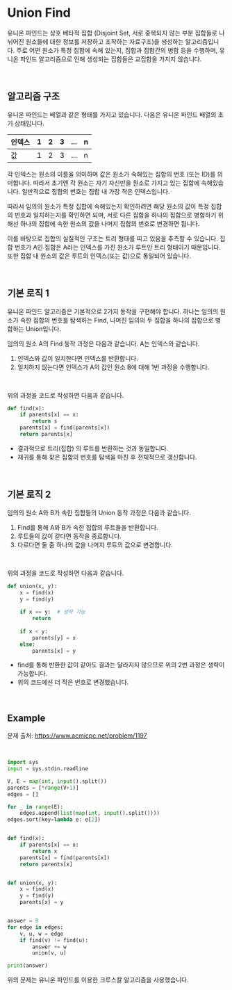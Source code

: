 # Union Find

유니온 파인드는 상호 베타적 집합 (Disjoint Set, 서로 중복되지 않는 부분 집합들로 나뉘어진 원소들에 대한 정보를 저장하고 조작하는 자료구조)을 생성하는 알고리즘입니다. 주로 어떤 원소가 특정 집합에 속해 있는지, 집합과 집합간의 병합 등을 수행하며, 유니온 파인드 알고리즘으로 인해 생성되는 집합들은 교집합을 가지지 않습니다.

<br>

## 알고리즘 구조 

유니온 파인드는 배열과 같은 형태를 가지고 있습니다. 다음은 유니온 파인드 배열의 초기 상태입니다.

| 인덱스 | 1    | 2    | 3    | ...  | n    |
| ------ | ---- | ---- | ---- | ---- | ---- |
| 값     | 1    | 2    | 3    | ...  | n    |

각 인덱스는 원소의 이름을 의미하며 값은 원소가 속해있는 집합의 번호 (또는 ID)를 의미합니다. 따라서 초기엔 각 원소는 자기 자신만을 원소로 가지고 있는 집합에 속해있습니다. 일반적으로 집합의 번호는 집합 내 가장 작은 인덱스입니다.

따라서 임의의 원소가 특정 집합에 속해있는지 확인하려면 해당 원소의 값이 특정 집합의 번호과 일치하는지를 확인하면 되며, 서로 다른 집합을 하나의 집합으로 병합하기 위해선 하나의 집합에 속한 원소의 값을 나머지 집합의 번호로 변경하면 됩니다.

이를 바탕으로 집합의 실질적인 구조는 트리 형태를 띠고 있음을 추측할 수 있습니다. 집합 번호가 A인 집합은 A라는 인덱스를 가진 원소가 루트인 트리 형태이기 때문입니다. 또한 집합 내 원소의 값은 루트의 인덱스(또는 값)으로 통일되어 있습니다.

<br>

## 기본 로직 1

유니온 파인드 알고리즘은 기본적으로 2가지 동작을 구현해야 합니다. 하나는 임의의 원소가 속한 집합의 번호를 탐색하는 Find, 나머진 임의의 두 집합을 하나의 집합으로 병합하는 Union입니다.

임의의 원소 A의 Find 동작 과정은 다음과 같습니다. A는 인덱스와 같습니다.

1. 인덱스와 값이 일치한다면 인덱스를 반환합니다.
2. 일치하지 않는다면 인덱스가 A의 값인 원소 B에 대해 1번 과정을 수행합니다.

<br>

위의 과정을 코드로 작성하면 다음과 같습니다.

``` python
def find(x):
   	if parents[x] == x:
        return s
    parents[x] = find(parents[x])
    return parents[x]
```

* 결과적으로 트리(집합) 의 루트를 반환하는 것과 동일합니다.
* 재귀를 통해 찾은 집합의 번호를 탐색을 마친 후 전체적으로 갱신합니다.

<br>

## 기본 로직 2

임의의 원소 A와 B가 속한 집합들의 Union 동작 과정은 다음과 같습니다.

1. Find를 통해 A와 B가 속한 집합의 루트들을 반환합니다.
2. 루트들의 값이 같다면 동작을 종료합니다.
3. 다르다면 둘 중 하나의 값을 나머지 루트의 값으로 변경합니다.

<br>

위의 과정을 코드로 작성하면 다음과 같습니다.

```python
def union(x, y):
    x = find(x)
    y = find(y)
    
    if x == y:  # 생략 가능
        return
    
    if x < y:
        parents[y] = x
 	else:
        parents[x] = y
```

* find를 통해 반환한 값이 같아도 결과는 달라지지 않으므로 위의 2번 과정은 생략이 가능합니다.
* 위의 코드에선 더 작은 번호로 변경했습니다.

<br>

## Example

문제 출처: https://www.acmicpc.net/problem/1197

<br>

``` python
import sys
input = sys.stdin.readline

V, E = map(int, input().split())
parents = [*range(V+1)]
edges = []

for _ in range(E):
    edges.append(list(map(int, input().split())))
edges.sort(key=lambda e: e[2])


def find(x):
    if parents[x] == x:
        return x
    parents[x] = find(parents[x])
    return parents[x]


def union(x, y):
    x = find(x)
    y = find(y)
    parents[x] = y


answer = 0
for edge in edges:
    v, u, w = edge
    if find(v) != find(u):
        answer += w
        union(v, u)

print(answer)
```

위의 문제는 유니온 파인드를 이용한 크루스칼 알고리즘을 사용했습니다.